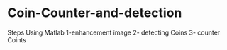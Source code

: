 # Coin-Counter-and-detection
Steps Using Matlab
1-enhancement image 
2- detecting Coins 
3- counter Coints
